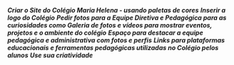 ***Criar o Site do Colégio Maria Helena - usando paletas de cores***
***Inserir a logo do Colégio***
***Pedir fotos para a Equipe Diretiva e Pedagógica para as curiosidades como Galeria de fotos e vídeos para mostrar eventos, projetos e o ambiente do colégio***
***Espaço para destacar a equipe pedagógica e administrativa com fotos e perfis***
***Links para plataformas educacionais e ferramentas pedagógicas utilizadas no Colégio pelos alunos***
***Use sua criatividade***
